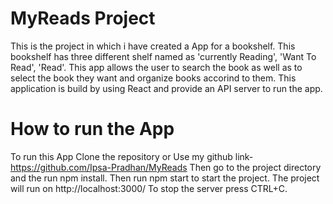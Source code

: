 # MyReads Project
This is the project in which i have created a App for a bookshelf. This bookshelf has three different shelf named as 'currently Reading', 'Want To Read', 'Read'. This app allows the user to search the book as well as to select the book they want and organize books accorind to them. This application is build by using React and provide an API server to run the app.

# How to run the App
To run this App Clone the repository or Use my github link- https://github.com/Ipsa-Pradhan/MyReads
Then go to the project directory and the run npm install.
Then run npm start to start the project.
The project will run on http://localhost:3000/
To stop the server press CTRL+C.
